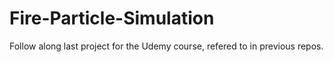 # Fire-Particle-Simulation

Follow along last project for the Udemy course, refered to in previous repos.
